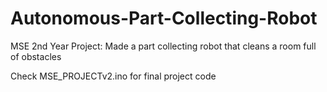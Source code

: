# Autonomous-Part-Collecting-Robot
MSE 2nd Year Project: Made a part collecting robot that cleans a room full of obstacles

Check MSE_PROJECTv2.ino for final project code

